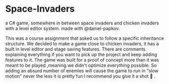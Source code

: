 # Space-Invaders
a C# game, somewhere in between space invaders and chicken invaders with a level editor system. made with @daniel-papkov.

This was a course assignment that asked us to follow a specific inheritance structure.
We decided to make a game close to chicken invaders, it has a built in level editor and stage saving features.
There are comments explaining everything if you want to pick up the project and keep adding features to it.
The game was built for a proof of concept more than it was meant to be played ,meaning we didn't optimize everything possible.
So adding an absurd number of enemies will cause the game to run in "slow motion" never the less it is pretty fun I recommend you give it a shot 🙂 .
